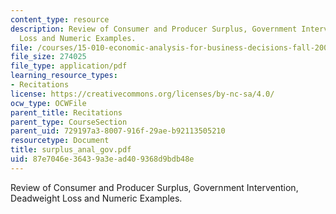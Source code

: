 ```yaml
---
content_type: resource
description: Review of Consumer and Producer Surplus, Government Intervention, Deadweight
  Loss and Numeric Examples.
file: /courses/15-010-economic-analysis-for-business-decisions-fall-2004/87e7046e36439a3ead409368d9bdb48e_surplus_anal_gov.pdf
file_size: 274025
file_type: application/pdf
learning_resource_types:
- Recitations
license: https://creativecommons.org/licenses/by-nc-sa/4.0/
ocw_type: OCWFile
parent_title: Recitations
parent_type: CourseSection
parent_uid: 729197a3-8007-916f-29ae-b92113505210
resourcetype: Document
title: surplus_anal_gov.pdf
uid: 87e7046e-3643-9a3e-ad40-9368d9bdb48e
---
```

Review of Consumer and Producer Surplus, Government Intervention, Deadweight Loss and Numeric Examples.